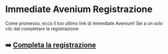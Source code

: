 # Immediate Avenium Registrazione

Come promesso, ecco il tuo ultimo link di Immediate Avenium! Sei a un solo clic dal completare la registrazione:

## ➡️ [Completa la registrazione](https://is.gd/5tXPDa)